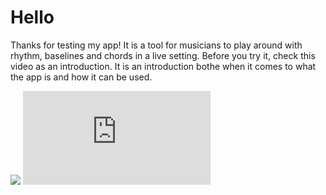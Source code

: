 # Hello
Thanks for testing my app! It is a tool for musicians to play around with rhythm, baselines and chords in a live setting.
Before you try it, check this video as an introduction. It is an introduction bothe when it comes to what the app is 
and how it can be used.

<img src="https://build.phonegap.com/apps/3890729/badge/3937019475/version.svg" />

<iframe src="https://www.facebook.com/plugins/video.php?href=https%3A%2F%2Fwww.facebook.com%2Fli.mikael%2Fvideos%2F10157199038417339%2F&show_text=0"  style="border:none;overflow:hidden" scrolling="no" frameborder="0" allowTransparency="true" allowFullScreen="true"></iframe>

